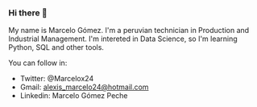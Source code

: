 ### Hi there 👋

My name is Marcelo Gómez. I'm a peruvian technician in Production and Industrial Management. 
I'm intereted in Data Science, so I'm learning Python, SQL and other tools.

You can follow in:
- Twitter: @Marcelox24
- Gmail: alexis_marcelo24@hotmail.com
- Linkedin: Marcelo Gómez Peche
